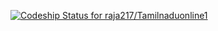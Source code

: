 [ ![Codeship Status for raja217/Tamilnaduonline1](https://www.codeship.io/projects/d37a1eb0-09b1-0132-7087-7e4d42c246da/status)](https://www.codeship.io/projects/31579)